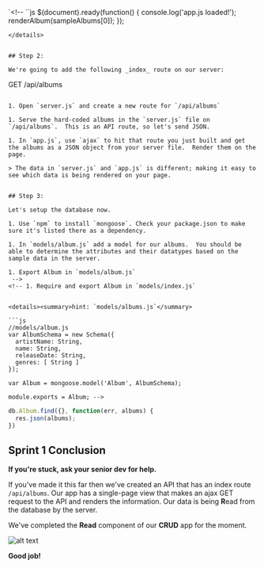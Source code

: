 <!-- # Sprint 1

"I'll say things that are serious and put them in a joke form so people can enjoy them. We laugh to keep from crying."  - Kanye West

**User Story:**
First things first, Kanye will need to be able to see all the albums currently in his collection on the index page of the application.

## Overview

To complete this user story, on our first sprint we will:
* focus on the **Read** part of CRUD
* connect our _partially_ pre-built front-end to a back-end with hard-coded data.
* replace the hard-coded data with data stored in a mongo db


## Step 0:

Now would be a great time to explore the files provided for you.  In particular note:
* the html in views/index.html
* the incomplete server in server.js
* the included package.json

### Working through the lab

Use nodemon throughout the exercise to run your server. Don't forget to run npm install after your forked and cloned this repo if you do not see the node_modules folder.
Continually verify that your browser console is displaying the `app.js loaded!` message on document-ready.

## Step 1:
**Goal** display hard-coded data from `app.js` on `index.html`
Let's start on the outside and work our way in.  

1. Open `index.html` and find the HTML for an **album**. Delete the hardcoded HTML for all of the albums. Leave the outer `div.albums` in place.

1. Open `app.js` and edit the function `renderAlbum` to display one Album on the page.
You should use the `albumHTML` which is just like what you just deleted in `index.html` as the template for the album info.  Build-up the HTML string and use jQuery to render it on the page.

1. Run the function on document-ready and give it `sampleAlbums[0]` (just one album).  Verify that the page looks right.

1. Update your code to use **all** the sampleAlbums.  Use `forEach`.

<details><summary>hint: calling renderAlbum</summary>
 -->
`<!-- ``js
$(document).ready(function() {
  console.log('app.js loaded!');
  renderAlbum(sampleAlbums[0]);
});
```
</details>


## Step 2:

We're going to add the following _index_ route on our server:

```
GET /api/albums
```

1. Open `server.js` and create a new route for `/api/albums`

1. Serve the hard-coded albums in the `server.js` file on `/api/albums`.  This is an API route, so let's send JSON.

1. In `app.js`, use `ajax` to hit that route you just built and get the albums as a JSON object from your server file.  Render them on the page.

> The data in `server.js` and `app.js` is different; making it easy to see which data is being rendered on your page.


## Step 3:

Let's setup the database now.

1. Use `npm` to install `mongoose`. Check your package.json to make sure it's listed there as a dependency.

1. In `models/album.js` add a model for our albums.  You should be able to determine the attributes and their datatypes based on the sample data in the server.

1. Export Album in `models/album.js`
 -->
<!-- 1. Require and export Album in `models/index.js`


<details><summary>hint: `models/albums.js`</summary>

```js
//models/album.js
var AlbumSchema = new Schema({
  artistName: String,
  name: String,
  releaseDate: String,
  genres: [ String ]
});

var Album = mongoose.model('Album', AlbumSchema);

module.exports = Album; -->
```
<!-- 
</details>

<details><summary>hint: `models/index.js`</summary>

```js
module.exports.Album = require("./album.js");
```

</details> -->


<!-- ## Step 4

Let's try seeding our database.

1. Move the hard-coded model data from `server.js` into `seed.js`.  You'll note there's already an empty variable there for you to use.  

1. Strip out the pre-coded `_id` properties, mongo will take of creating these for us. -->

<!-- 1. Make sure `mongod` is running in a terminal.

1. Seed the database by running node seed.js in the terminal

1. Resolve any errors you encounter.

<details><summary>hint: `error connect ECONNREFUSED`</summary>
If you see an error like:

```
process.nextTick(function() { throw err; })
                              ^
Error: connect ECONNREFUSED 127.0.0.1:27017
```

It usually means that `mongod` is not running.
</details>

 -->
<!-- ## Step 5:

Now that the database is seeded, let's continue and use it in our `/api/albums` route.

1. Require `./models` in `server.js`. -->

<!-- 1. Edit the current `app.get('/api/albums', fun...` to access the database and pull all albums.

1. Verify that you're getting the right data on your index page now.  Your ajax should still work; but if the `keys` in the data have changed at all you'll have to resolve that.

<details><summary>hint: requiring `./models`</summary>

```js
var db = require('./models');
```
</details>

<details><summary>hint: accessing Album info from db</summary>
 -->
```js
db.Album.find({}, function(err, albums) {
  res.json(albums);
})
```
</details>

## Sprint 1 Conclusion

**If you're stuck, ask your senior dev for help.**

If you've made it this far then we've created an API that has an index route `/api/albums`.
Our app has a single-page view that makes an ajax GET request to the API and renders the information.  Our data is being **R**ead from the database by the server.

We've completed the **Read** component of our **CRUD** app for the moment.

![alt text](http://cdn2.crushable.com/wp-content/uploads/2015/04/kanye.gif "Kanye")


**Good job!**
